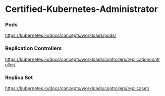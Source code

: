 # Certified-Kubernetes-Administrator

### Pods
https://kubernetes.io/docs/concepts/workloads/pods/

### Replication Controllers
https://kubernetes.io/docs/concepts/workloads/controllers/replicationcontroller/

### Replica Set
https://kubernetes.io/docs/concepts/workloads/controllers/replicaset/
